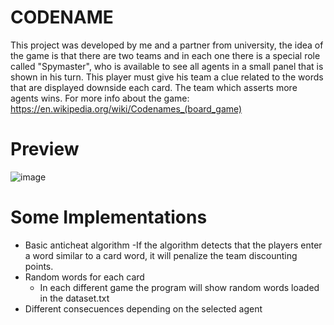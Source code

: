 # CODENAME
This project was developed by me and a partner from university, the idea of the game is that there are two teams and in each one there is a special role called "Spymaster", who is available to see all agents in a small panel that is shown in his turn. This player must give his team a clue related to the words that are displayed downside each card. The team which asserts more agents wins. For more info about the game: https://en.wikipedia.org/wiki/Codenames_(board_game)

# Preview
![image](https://user-images.githubusercontent.com/79221793/131584663-d1e57c96-cbfb-41d5-8066-b319226a9eb9.png)

# Some Implementations
- Basic anticheat algorithm
  -If the algorithm detects that the players enter a word similar to a card word, it will penalize the team discounting points.
- Random words for each card
  - In each different game the program will show random words loaded in the dataset.txt
- Different consecuences depending on the selected agent
